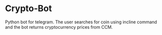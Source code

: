 # Crypto-Bot
Python bot for telegram. The user searches for coin using incline command and the bot returns cryptocurrency prices from CCM. 
